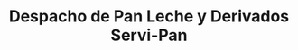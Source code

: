 ---
title: "Despacho de Pan Leche y Derivados Servi-Pan"
url: /zamora/despacho-de-pan-leche-y-derivados-servi-pan/
shop: comodidad
---